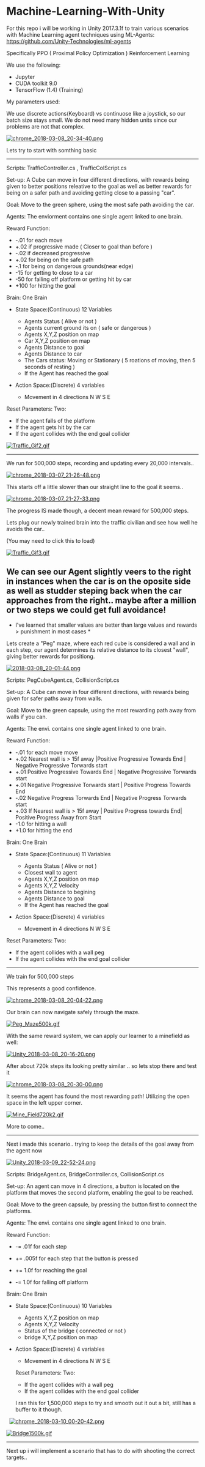 # Machine-Learning-With-Unity

For this repo i will be working in Unity 2017.3.1f to train various scenarios with Machine Learning agent techniques using ML-Agents: https://github.com/Unity-Technologies/ml-agents

Specifically PPO ( Proximal Policy Optimization ) Reinforcement Learning

We use the following:
- Jupyter
- CUDA toolkit 9.0
- TensorFlow (1.4) (Training)


My parameters used:

We use discrete actions(Keyboard) vs continuose like a joystick, so our batch size stays small. 
We do not need many hidden units since our problems are not that complex.


[![chrome_2018-03-08_20-34-40.png](https://s18.postimg.org/w92kkknzt/chrome_2018-03-08_20-34-40.png)](https://postimg.org/image/azey9q7p1/)




Lets try to start with somthing basic



--------------------------

Scripts: TrafficController.cs , TrafficColScript.cs

Set-up: A Cube can move in four different directions, with rewards being given to better positions releative to the goal as
well as better rewards for being on a safer path and avoiding getting close to a passing "car".

Goal: Move to the green sphere, using the most safe path avoiding the car.

Agents: The enviorment contains one single agent linked to one brain.

Reward Function:
 - -.01 for each move
 - +.02 if progressive made ( Closer to goal than before )
 - -.02 if decreased progressive
 - +.02 for being on the safe path
 - -.1 for being on dangerous grounds(near edge)
 - -15  for getting to close to a car
 - -50  for falling off platform or getting hit by car
 - +100 for hitting the goal
  

Brain: One Brain 
 - State Space:(Continuous) 12 Variables 
    - Agents Status ( Alive or not ) 
    - Agents current ground its on ( safe or dangerous )
    - Agents X,Y,Z position on map
    - Car X,Y,Z position on map
    - Agents Distance to goal
    - Agents Distance to car
    - The Cars status: Moving or Stationary ( 5 roations of moving, then 5 seconds of resting )
    - If the Agent has reached the goal
 
 - Action Space:(Discrete) 4 variables
    - Movement in 4 directions N W S E
    
Reset Parameters:
  Two:
   - If the agent falls of the platform
   - If the agent gets hit by the car
   - If the agent collides with the end goal collider
    
    
  [![Traffic_Gif2.gif](https://s18.postimg.org/ytpb5q81l/Traffic_Gif2.gif)](https://postimg.org/image/5ejmwq3hx/)  
    
    
--------------------------

We run for 500,000 steps, recording and updating every 20,000 intervals..

[![chrome_2018-03-07_21-26-48.png](https://s18.postimg.org/77mjki6ix/chrome_2018-03-07_21-26-48.png)](https://postimg.org/image/i77qw3wxx/)

This starts off a little slower than our straight line to the goal it seems.. 

[![chrome_2018-03-07_21-27-33.png](https://s18.postimg.org/f0d7cif2x/chrome_2018-03-07_21-27-33.png)](https://postimg.org/image/l1aw9l1p1/)

The progress IS made though, a decent mean reward for 500,000 steps.


Lets plug our newly trained brain into the traffic civilian and see how well he avoids the car..

(You may need to click this to load)

[![Traffic_Gif3.gif](https://s18.postimg.org/642f94ec9/Traffic_Gif3.gif)](https://postimg.org/image/ez39jn34l/)


We can see our Agent slightly veers to the right in instances when the car is on the oposite side as well as studder steping back when the car approaches from the right.. maybe after a million or two steps we could get full avoidance!
---------------------------

* I've learned that smaller values are better than large values and rewards > punishment in most cases *

Lets create a "Peg" maze, where each red cube is considered a wall and in each step, our agent determines its relative distance to its closest "wall", giving better rewards for positiong.

[![2018-03-08_20-01-44.png](https://s18.postimg.org/82rx9f709/2018-03-08_20-01-44.png)](https://postimg.org/image/zdd8hc9x1/)

Scripts: PegCubeAgent.cs, CollisionScript.cs

Set-up: A Cube can move in four different directions, with rewards being given for safer paths away from walls.

Goal: Move to the green capsule, using the most rewarding path away from walls if you can.

Agents: The envi. contains one single agent linked to one brain.

Reward Function:
 - -.01 for each move move
 - +.02 Nearest wall is > 15f away |Positive Progressive Towards End | Negative Progressive Torwards start
 - +.01 Positive Progressive Towards End | Negative Progressive Torwards start
 - +.01 Negative Progressive Torwards start |  Positive Progress Towards End
 - -.02 Negative Progress Torwards End | Negative Progress Torwards start
 - +.03 If Nearest wall is > 15f away | Positive Progress towards End| Positive Progress Away from Start
 - -1.0 for hitting a wall 
 - +1.0 for hitting the end
  

Brain: One Brain 
 - State Space:(Continuous) 11 Variables 
    - Agents Status ( Alive or not ) 
    - Closest wall to agent
    - Agents X,Y,Z position on map
    - Agents X,Y,Z Velocity
    - Agents Distance to begining
    - Agents Distance to goal
    - If the Agent has reached the goal
 
 - Action Space:(Discrete) 4 variables
    - Movement in 4 directions N W S E
    
Reset Parameters:
  Two:
   - If the agent collides with a wall peg
   - If the agent collides with the end goal collider
    
    
    
--------------------------
We train for 500,000 steps 

This represents a good confidence.

[![chrome_2018-03-08_20-04-22.png](https://s18.postimg.org/yp4dxv8h5/chrome_2018-03-08_20-04-22.png)](https://postimg.org/image/wkk0ws6ud/)

Our brain can now navigate safely through the maze.

[![Peg_Maze500k.gif](https://s18.postimg.org/ynug50byh/Peg_Maze500k.gif)](https://postimg.org/image/w6ioxqs1x/)


With the same reward system, we can apply our learner to a minefield as well:

[![Unity_2018-03-08_20-16-20.png](https://s18.postimg.org/5mq3vfrgp/Unity_2018-03-08_20-16-20.png)](https://postimg.org/image/mn90444hx/)


After about 720k steps its looking pretty similar .. so lets stop there and test it


[![chrome_2018-03-08_20-30-00.png](https://s18.postimg.org/scp8ogsop/chrome_2018-03-08_20-30-00.png)](https://postimg.org/image/l9hd8un91/)


It seems the agent has found the most rewarding path! Utilizing the open space in the left upper corner.

[![Mine_Field720k2.gif](https://s18.postimg.org/t2810v3ix/Mine_Field720k2.gif)](https://postimg.org/image/85bsw75hx/)

More to come..



----------------------------

Next i made this scenario.. trying to keep the details of the goal away from the agent now

[![Unity_2018-03-09_22-52-24.png](https://s18.postimg.org/lbxkkbwq1/Unity_2018-03-09_22-52-24.png)](https://postimg.org/image/uwh777m1x/)

Scripts: BridgeAgent.cs, BridgeController.cs, CollisionScript.cs

Set-up: An agent can move in 4 directions, a button is located on the platform that moves the second platform, enabling the goal to be reached.

Goal: Move to the green capsule, by pressing the button first to connect the platforms.

Agents: The envi. contains one single agent linked to one brain.


Reward Function:


- -= .01f for each step
 
-  += .005f for each step that the button is pressed
 
- += 1.0f for reaching the goal
 
- -= 1.0f for falling off platform

Brain: One Brain 
 - State Space:(Continuous) 10 Variables 

    - Agents X,Y,Z position on map
    - Agents X,Y,Z Velocity
    - Status of the bridge ( connected or not ) 
    - bridge X,Y,Z position on map
    
 
 - Action Space:(Discrete) 4 variables
    - Movement in 4 directions N W S E
    
    Reset Parameters:
  Two:
   - If the agent collides with a wall peg
   - If the agent collides with the end goal collider
   
   
   I ran this for 1,500,000 steps to try and smooth out it out a bit, still has a buffer to it though.
   
   [![chrome_2018-03-10_00-20-42.png](https://s18.postimg.org/ap3rf943t/chrome_2018-03-10_00-20-42.png)](https://postimg.org/image/hsbmuv9j9/)


[![Bridge1500k.gif](https://s18.postimg.org/mqz590fsp/Bridge1500k.gif)](https://postimg.org/image/j7d7j7d2t/)

----------------------------

Next up i will implement a scenario that has to do with shooting the correct targets..

